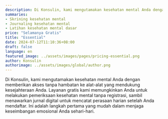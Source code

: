 ```yaml
---
description: Di Konsulin, kami mengutamakan kesehatan mental Anda dengan memberikan akses tanpa hambatan ke alat-alat yang mendukung kesejahteraan Anda. Layanan gratis kami memungkinkan Anda untuk melakukan pemeriksaan kesehatan mental tanpa registrasi, sambil menawarkan jurnal digital untuk mencatat perasaan harian setelah Anda mendaftar. Ini adalah langkah pertama yang mudah dalam menjaga keseimbangan emosional Anda sehari-hari.
summaries:
- Skrining kesehatan mental
- Journaling kesehatan mental
- Latihan kesehatan mental dasar
price: "Selamanya Gratis"
title: "Essential"
date: 2024-07-12T11:10:36+08:00
draft: false
language: en
featured_image: ../assets/images/pages/pricing-essential.png
author: Konsulin
authorimage: ../assets/images/global/author.png
---
```


Di Konsulin, kami mengutamakan kesehatan mental Anda dengan memberikan akses tanpa hambatan ke alat-alat yang mendukung kesejahteraan Anda. Layanan gratis kami memungkinkan Anda untuk melakukan pemeriksaan kesehatan mental tanpa registrasi, sambil menawarkan jurnal digital untuk mencatat perasaan harian setelah Anda mendaftar. Ini adalah langkah pertama yang mudah dalam menjaga keseimbangan emosional Anda sehari-hari.
